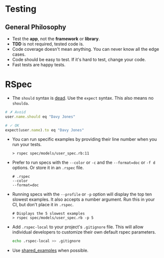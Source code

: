 # Testing

## General Philosophy

- Test the **app**, not the **framework** or **library**.
- **TDD** is not required, tested code is.
- Code coverage doesn't mean anything. You can never know all the edge cases.
- Code should be easy to test. If it's hard to test, change your code.
- Fast tests are happy tests.

# RSpec

-  The `should` syntax is [dead](https://github.com/rspec/rspec-expectations/blob/master/Should.md#why-switch-over-from-should-to-expect). Use the `expect` syntax. This also means no `shoulda`.

  ```ruby
  # ✗ Avoid
  user.name.should eq "Davy Jones"

  # ✓ OK
  expect(user.name).to eq "Davy Jones"
  ```

- You can run specific examples by providing their line number when you run your tests.

  ```
  > rspec spec/models/user_spec.rb:11
  ```

- Prefer to run specs with the `--color` or `-c` and the `--format=doc` or `-f d` options. Or store it in an `.rspec` file.

  ```
  # .rspec
  --color
  --format=doc
  ```

- Running specs with the `--profile` or `-p` option will display the top ten slowest examples. It also accepts a number argument. Run this in your CI, but don't place it in `.rspec`.

  ```
  # Displays the 5 slowest examples
  > rspec spec/models/user_spec.rb -p 5
  ```

- Add `.rspec-local` to your project's `.gitignore` file. This will allow individual developers to customize their own default rspec parameters.

  ```sh
  echo .rspec-local >> .gitignore
  ```

- Use [shared_examples](https://www.relishapp.com/rspec/rspec-core/docs/example-groups/shared-examples) when possible.